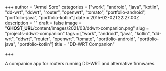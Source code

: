 +++
author = "Armel Soro"
categories = ["work", "android", "java", "kotlin", "dd-wrt", "ddwrt", "router", "openwrt", "tomato", "portfolio-android", "portfolio-java", "portfolio-kotlin"]
date = 2015-02-02T22:27:00Z
description = ""
draft = false
image = "__GHOST_URL__/content/images/2021/03/ddwrt-companion.png"
slug = "projects-ddwrt-companion"
tags = ["work", "android", "java", "kotlin", "dd-wrt", "ddwrt", "router", "openwrt", "tomato", "portfolio-android", "portfolio-java", "portfolio-kotlin"]
title = "DD-WRT Companion"

+++


A companion app for routers running DD-WRT and alternative firmwares.

